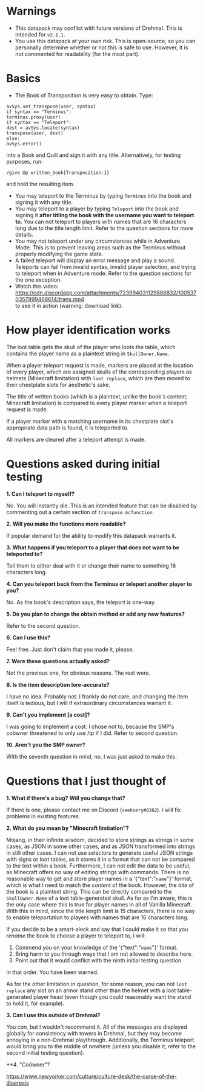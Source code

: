 # Warnings
- This datapack may conflict with future versions of Drehmal. This is intended for `v2.1.1`.
- You use this datapack at your own risk. This is open-source, so you can personally determine whether or not this is safe to use. However, it is not commented for readability (for the most part). 

# Basics
- The Book of Transposition is very easy to obtain. Type:
```
avSys.set_transpose(user, syntax)
if syntax == "Terminus":
terminus.proxy(user)
if syntax == "Teleport":
dest = avSys.locate(syntax)
transpose(user, dest)
else:
avSys.error()
```
into a Book and Quill and sign it with any title. Alternatively, for testing purposes, run:
```
/give @p written_book{Transposition:1}
```
and hold the resulting item.
- You may teleport to the Terminus by typing `Terminus` into the book and signing it with any title.
- You may teleport to a player by typing `Teleport` into the book and signing it **after titling the book with the username you want to teleport to.** You can not teleport to players with names that are 16 characters long due to the title length limit. Refer to the question sections for more details.
- You may not teleport under any circumstances while in Adventure Mode. This is to prevent leaving areas such as the Terminus without properly modifying the game state.
- A failed teleport will display an error message and play a sound. Teleports can fail from invalid syntax, invalid player selection, and trying to teleport when in Adventure mode. Refer to the question sections for the one exception.
- Watch this video:  
https://cdn.discordapp.com/attachments/723994031129886832/1005370357999468614/trans.mp4  
to see it in action (warning: download link).

# How player identification works
The loot table gets the skull of the player who loots the table, which contains the player name as a plaintext string in `SkullOwner.Name`.  
  
When a player teleport request is made, markers are placed at the location of every player, which are assigned skulls of the corresponding players as helmets (Minecraft limitation) with `loot replace`, which are then moved to their chestplate slots for aesthetic's sake.    
  
The title of written books (which is a plaintext, unlike the book's content; Minecraft limitation) is compared to every player marker when a teleport request is made.   
  
If a player marker with a matching username in its chestplate slot's appropriate data path is found, it is teleported to.  
  
All markers are cleared after a teleport attempt is made.  

# Questions asked during initial testing
**1. Can I teleport to myself?**  
  
No. You will instantly die. This is an intended feature that can be disabled by commenting out a certain section of `transpose.mcfunction`.

**2. Will you make the functions more readable?**  
    
If popular demand for the ability to modify this datapack warrants it.

**3. What happens if you teleport to a player that does not want to be teleported to?**  
  
Tell them to either deal with it or change their name to something 16 characters long.
  
**4. Can you teleport back from the Terminus or teleport another player to you?**  
  
No. As the book's description says, the teleport is one-way.
  
**5. Do you plan to change the obtain method or add any new features?**  
  
Refer to the second question.
  
**6. Can I use this?**  
  
Feel free. Just don't claim that you made it, please.
  
**7. Were these questions actually asked?**  
  
Not the previous one, for obvious reasons. The rest were.
  
**8. Is the item description lore-accurate?**  
  
I have no idea. Probably not. I frankly do not care, and changing the item itself is tedious, but I will if extraordinary circumstances warrant it.
  
**9. Can't you implement \[a cost]?**  
  
I was going to implement a cost. I chose not to, because the SMP's coöwner threatened to only use /tp if I did. Refer to second question.
  
**10. Aren't you the SMP owner?**  
  
With the seventh question in mind, no. I was just asked to make this.

# Questions that I just thought of
**1. What if there's a bug? Will you change that?**  
  
If there is one, please contact me on Discord (`seeksery#0382`). I will fix problems in existing features.
  
**2. What do you mean by "Minecraft limitation"?**  
  
Mojang, in their infinite wisdom, decided to store strings as strings in some cases, as JSON in some other cases, and as JSON transformed into strings in still other cases. I can not use selectors to generate useful JSON strings with signs or loot tables, as it stores it in a format that can not be compared to the text within a book. Furthermore, I can not edit the data to be useful, as Minecraft offers no way of editing strings with commands. There is no reasonable way to get and store player names in a '{"text":"`name`"}' format, which is what I need to match the _content_ of the book. However, the _title_ of the book is a plaintext string. This can be directly compared to the `SkullOwner.Name` of a loot table-generated skull. As far as I'm aware, this is the only case where this is true for player names in all of Vanilla Minecraft. With this in mind, since the title length limit is 15 characters, there is no way to enable teleportation to players with names that are 16 characters long.  
  
If you decide to be a smart-aleck and say that I could make it so that you _rename_ the book to choose a player to teleport to, I will:  
1. Commend you on your knowledge of the '{"text":"`name`"}' format.
2. Bring harm to you through ways that I am not allowed to describe here.
3. Point out that it would conflict with the ninth initial testing question.  
  
in that order. You have been warned.  
  
As for the other limitation in question, for some reason, you can not `loot replace` any slot on an armor stand other than the helmet with a loot table-generated player head (even though you could reasonably want the stand to hold it, for example).
  
**3. Can I use this outside of Drehmal?**  
  
You _can,_ but I wouldn't recommend it. All of the messages are displayed globally for consistency with towers in Drehmal, but they may become annoying in a non-Drehmal playthrough. Additionally, the Terminus teleport would bring you to the middle of nowhere (unless you disable it; refer to the second initial testing question).  
  
**4. "Coöwner"?  
  
https://www.newyorker.com/culture/culture-desk/the-curse-of-the-diaeresis
